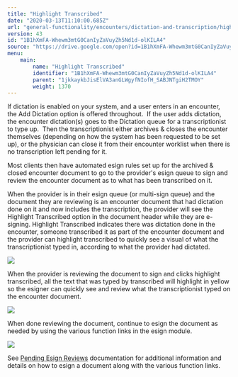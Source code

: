 ```yaml
---
title: "Highlight Transcribed"
date: "2020-03-13T11:10:00.685Z"
url: "general-functionality/encounters/dictation-and-transcription/highlight-transcribed.html"
version: 43
id: "1B1hXmFA-Whewm3mtG0CanIyZaVuyZh5Nd1d-olKILA4"
source: "https://drive.google.com/open?id=1B1hXmFA-Whewm3mtG0CanIyZaVuyZh5Nd1d-olKILA4"
menu:
    main:
        name: "Highlight Transcribed"
        identifier: "1B1hXmFA-Whewm3mtG0CanIyZaVuyZh5Nd1d-olKILA4"
        parent: "1jkkaykbJisElVA3anGLWgyfNIofH_SABJNTgiH2TMOY"
        weight: 1370
---
```

If dictation is enabled on your system, and a user enters in an encounter, the Add Dictation option is offered throughout.  If the user adds dictation, the encounter dictation(s) goes to the Dictation queue for a transcriptionist to type up.  Then the transcriptionist either archives & closes the encounter themselves (depending on how the system has been requested to be set up), or the physician can close it from their encounter worklist when there is no transcription left pending for it.

Most clients then have automated esign rules set up for the archived & closed encounter document to go to the provider's esign queue to sign and review the encounter document as to what has been transcribed on it.

When the provider is in their esign queue (or multi-sign queue) and the document they are reviewing is an encounter document that had dictation done on it and now includes the transcription, the provider will see the Highlight Transcribed option in the document header while they are e-signing. Highlight Transcribed indicates there was dictation done in the encounter, someone transcribed it as part of the encounter document and the provider can highlight transcribed to quickly see a visual of what the transcriptionist typed in, according to what the provider had dictated.



![](highlight-transcribed.images/image1.png)



When the provider is reviewing the document to sign and clicks highlight transcribed, all the text that was typed by transcribed will highlight in yellow so the esigner can quickly see and review what the transcriptionist typed on the encounter document.



![](highlight-transcribed.images/image2.png)



When done reviewing the document, continue to esign the document as needed by using the various function links in the esign module.



![](highlight-transcribed.images/image3.png)



See [Pending Esign Reviews](../../e-sign-electronic-signature/pending-e-sign-reviews.html) documentation for additional information and details on how to esign a document along with the various function links.



